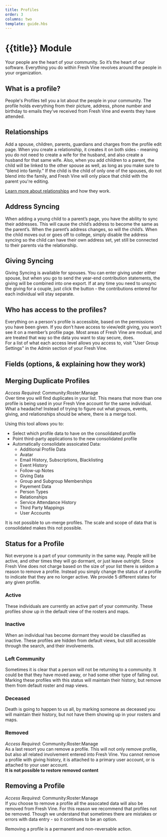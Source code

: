 ```yaml
---
title: Profiles
order: 3
columns: two
template: guide.hbs
---
```


# {{title}} Module  

Your people are the heart of your community. So it’s the heart of our software. Everything you do within Fresh Vine revolves around the people in your organization.  
  
  
## What is a profile?  
People's Profiles tell you a lot about the people in your community. The profile holds everything from their picture, address, phone number and birthday to emails they’ve received from Fresh Vine and events they have attended. 

## Relationships
Add a spouse, children, parents, guardians and charges from the profile edit page. When you create a relationship, it creates it on both sides - meaning you do not need to create a wife for the husband, and also create a husband for that same wife. Also, when you add children to a parent, the child will be linked to the other spouse as well, as long as you make sure to "blend into family." If the child is the child of only one of the spouses, do not blend into the family, and Fresh Vine will only place that child with the parent you're editing.  
  
[Learn more about relationships](/guide/modules/relationships/) and how they work.  
  
## Address Syncing  
When adding a young child to a parent’s page, you have the ability to sync their addresses. This will cause the child’s address to become the same as the parent’s. When the parent’s address changes, so will the child’s. When the child moves out or goes off to college, simply disable the address syncing so the child can have their own address set, yet still be connected to their parents via the relationship.  
  
## Giving Syncing  
Giving Syncing is available for spouses. You can enter giving under either spouse, but when you go to send the year-end contribution statements, the giving will be combined into one export. If at any time you need to unsync the giving for a couple, just click the button - the contributions entered for each individual will stay separate.  

## Who has access to the profiles?  

Everything on a person's profile is accessible, based on the permissions you have been given. If you don’t have access to view/edit giving, you won’t see it on a member’s profile page. Most areas of Fresh Vine are modual, and are treated that way so the data you want to stay secure, does.  
For a list of what each access level allows you access to, visit "User Group Settings" in the Admin section of your Fresh Vine.  

## Fields (options, & explaining how they work)  


## Merging Duplicate Profiles   
*Access Required:* Community:Roster:Manage  
Over time you will find duplicates in your list. This means that more than one profile is being used in your Fresh Vine account for the same individual. What a headache! Instead of trying to figure out what groups, events, giving, and relationships should be where, there is a merge tool.  
  
Using this tool allows you to:  

*	Select which profile data to have on the consolidated profile  
*	Point third-party applications to the new consolidated profile  
*	Automatically consolidate assoicated Data:  
	*	Additional Profile Data  
	*	Avatar  
	*	Email History, Subscriptions, Blacklisting  
	*	Event History  
	*	Follow-up Notes  
	*	Giving Data  
	*	Group and Subgroup Memberships  
	*	Payement Data  
	*	Person Types  
	*	Relationships  
	*	Service Attendance History  
	*	Third Party Mappings  
	*	User Accounts  
  
It is not possible to un-merge profiles. The scale and scope of data that is consolidated makes this not possible.
  
## Status for a Profile  
Not everyone is a part of your community in the same way. People will be active, and other times they will go dormant, or just leave outright. Since Fresh Vine does not charge based on the size of your list there is seldom a reason to remove a profile. Instead you simply change the status of a profile to indicate that they are no longer active. We provide 5 different states for any given profile.  
  
### Active  
These individuals are currently an active part of your community. These profiles show up in the default view of the rosters and maps.  
	  
### Inactive  
When an individual has become dormant they would be classified as inactive. These profiles are hidden from default views, but still accessible through the search, and their involvements.  

### Left Community  
Sometimes it is clear that a person will not be returning to a community. It could be that they have moved away, or had some other type of falling out. Marking these profiles with this status will maintain their history, but remove them from default roster and map views.  
	  
### Deceased  
Death is going to happen to us all, by marking someone as deceased you will maintain their history, but not have them showing up in your rosters and maps.  
	  
### Removed  
*Access Required:* Community:Roster:Manage  
As a last resort you can remove a profile. This will not only remove profile, but also all related involvement entered into Fresh Vine. You cannot remove a profile with giving history, it is attached to a primary user account, or is attached to your user account.  
**It is not possible to restore removed content**  
  
## Removing a Profile  
*Access Required:* Community:Roster:Manage  
If you choose to remove a profile all the assocated data will also be removed from Fresh Vine. For this reason we recommend that profiles not be removed. Though we understand that sometimes there are mistakes or errors with data entry - so it continues to be an option.  
  
Removing a profile is a permanent and non-reversable action.  
